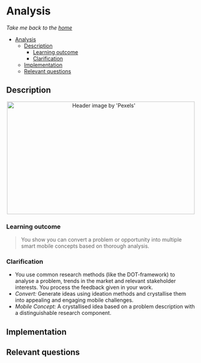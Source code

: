 # Analysis

_Take me back to the [home](../../README.md)_

- [Analysis](#analysis)
  - [Description](#description)
    - [Learning outcome](#learning-outcome)
    - [Clarification](#clarification)
  - [Implementation](#implementation)
  - [Relevant questions](#relevant-questions)

## Description

<p align="center">
  <img src=https://images.pexels.com/photos/590022/pexels-photo-590022.jpeg alt="Header image by 'Pexels'" width=500 height=300>
</p>

### Learning outcome

> You show you can convert a problem or opportunity into multiple smart mobile concepts based on thorough analysis.

### Clarification

- You use common research methods (like the DOT-framework) to analyse a problem, trends in the market and relevant stakeholder interests. You process the feedback given in your work.
- _Convert:_ Generate ideas using ideation methods and crystallise them into appealing and engaging mobile challenges.
- _Mobile Concept:_ A crystallised idea based on a problem description with a distinguishable research component.

## Implementation

## Relevant questions
